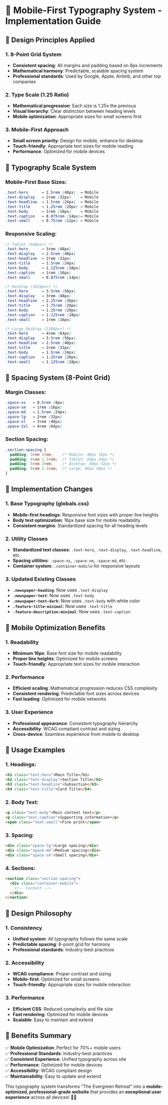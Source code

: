 # 🎨 **Mobile-First Typography System - Implementation Guide**

## 🌟 **Design Principles Applied**

### **1. 8-Point Grid System**
- **Consistent spacing**: All margins and padding based on 8px increments
- **Mathematical harmony**: Predictable, scalable spacing system
- **Professional standards**: Used by Google, Apple, Airbnb, and other top companies

### **2. Type Scale (1.25 Ratio)**
- **Mathematical progression**: Each size is 1.25x the previous
- **Visual hierarchy**: Clear distinction between heading levels
- **Mobile optimization**: Appropriate sizes for small screens first

### **3. Mobile-First Approach**
- **Small screen priority**: Design for mobile, enhance for desktop
- **Touch-friendly**: Appropriate text sizes for mobile reading
- **Performance**: Optimized for mobile devices

## 📱 **Typography Scale System**

### **Mobile-First Base Sizes:**
```css
.text-hero      → 2.5rem (40px)  → Mobile
.text-display   → 2rem (32px)    → Mobile  
.text-headline  → 1.5rem (24px)  → Mobile
.text-title     → 1.25rem (20px) → Mobile
.text-body      → 1rem (16px)    → Mobile
.text-caption   → 0.875rem (14px)→ Mobile
.text-small     → 0.75rem (12px) → Mobile
```

### **Responsive Scaling:**
```css
/* Tablet (640px+) */
.text-hero      → 3rem (48px)
.text-display   → 2.5rem (40px)
.text-headline  → 2rem (32px)
.text-title     → 1.5rem (24px)
.text-body      → 1.125rem (18px)
.text-caption   → 1rem (16px)
.text-small     → 0.875rem (14px)

/* Desktop (1024px+) */
.text-hero      → 3.5rem (56px)
.text-display   → 3rem (48px)
.text-headline  → 2.25rem (36px)
.text-title     → 1.75rem (28px)
.text-body      → 1.25rem (20px)
.text-caption   → 1.125rem (18px)
.text-small     → 1rem (16px)

/* Large Desktop (1280px+) */
.text-hero      → 4rem (64px)
.text-display   → 3.5rem (56px)
.text-headline  → 2.5rem (40px)
.text-title     → 2rem (32px)
.text-body      → 1.5rem (24px)
.text-caption   → 1.25rem (20px)
.text-small     → 1.125rem (18px)
```

## 🎯 **Spacing System (8-Point Grid)**

### **Margin Classes:**
```css
.space-xs   → 0.5rem (8px)
.space-sm   → 1rem (16px)
.space-md   → 1.5rem (24px)
.space-lg   → 2rem (32px)
.space-xl   → 3rem (48px)
.space-2xl  → 4rem (64px)
```

### **Section Spacing:**
```css
.section-spacing {
  padding: 3rem 1rem;    /* Mobile: 48px 16px */
  padding: 4rem 1.5rem;  /* Tablet: 64px 24px */
  padding: 5rem 2rem;    /* Desktop: 80px 32px */
  padding: 6rem 2.5rem;  /* Large: 96px 40px */
}
```

## 🔧 **Implementation Changes**

### **1. Base Typography (globals.css)**
- **Mobile-first headings**: Responsive font sizes with proper line heights
- **Body text optimization**: 16px base size for mobile readability
- **Consistent margins**: Standardized spacing for all heading levels

### **2. Utility Classes**
- **Standardized text classes**: `.text-hero`, `.text-display`, `.text-headline`, etc.
- **Spacing utilities**: `.space-xs`, `.space-sm`, `.space-md`, etc.
- **Container system**: `.container-mobile` for responsive layouts

### **3. Updated Existing Classes**
- **`.newspaper-heading`**: Now uses `.text-display`
- **`.newspaper-text`**: Now uses `.text-body`
- **`.newspaper-text-dark`**: Now uses `.text-body` with white color
- **`.feature-title-minimal`**: Now uses `.text-title`
- **`.feature-description-minimal`**: Now uses `.text-caption`

## 📱 **Mobile Optimization Benefits**

### **1. Readability**
- **Minimum 16px**: Base font size for mobile readability
- **Proper line heights**: Optimized for mobile screens
- **Touch-friendly**: Appropriate text sizes for mobile interaction

### **2. Performance**
- **Efficient scaling**: Mathematical progression reduces CSS complexity
- **Consistent rendering**: Predictable font sizes across devices
- **Fast loading**: Optimized for mobile networks

### **3. User Experience**
- **Professional appearance**: Consistent typography hierarchy
- **Accessibility**: WCAG compliant contrast and sizing
- **Cross-device**: Seamless experience from mobile to desktop

## 🚀 **Usage Examples**

### **1. Headings:**
```html
<h1 class="text-hero">Main Title</h1>
<h2 class="text-display">Section Title</h2>
<h3 class="text-headline">Subsection</h3>
<h4 class="text-title">Card Title</h4>
```

### **2. Body Text:**
```html
<p class="text-body">Main content text</p>
<p class="text-caption">Supporting information</p>
<span class="text-small">Fine print</span>
```

### **3. Spacing:**
```html
<div class="space-lg">Large spacing</div>
<div class="space-md">Medium spacing</div>
<div class="space-sm">Small spacing</div>
```

### **4. Sections:**
```html
<section class="section-spacing">
  <div class="container-mobile">
    <!-- Content -->
  </div>
</section>
```

## 🎨 **Design Philosophy**

### **1. Consistency**
- **Unified system**: All typography follows the same scale
- **Predictable spacing**: 8-point grid for harmony
- **Professional standards**: Industry-best practices

### **2. Accessibility**
- **WCAG compliance**: Proper contrast and sizing
- **Mobile-first**: Optimized for small screens
- **Touch-friendly**: Appropriate sizes for mobile interaction

### **3. Performance**
- **Efficient CSS**: Reduced complexity and file size
- **Fast rendering**: Optimized for mobile devices
- **Scalable**: Easy to maintain and extend

## 🌟 **Benefits Summary**

✅ **Mobile Optimization**: Perfect for 70%+ mobile users  
✅ **Professional Standards**: Industry-best practices  
✅ **Consistent Experience**: Unified typography across site  
✅ **Performance**: Optimized for mobile devices  
✅ **Accessibility**: WCAG compliant design  
✅ **Maintainability**: Easy to update and extend  

This typography system transforms "The Evergreen Retreat" into a **mobile-optimized, professional-grade website** that provides an **exceptional user experience** across all devices! 🚀✨
